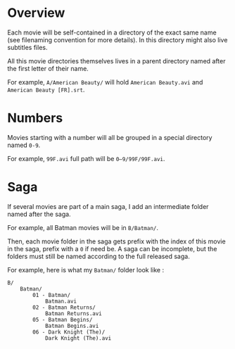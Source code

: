 Overview
========

Each movie will be self-contained in a directory of the exact same name (see
filenaming convention for more details). In this directory might also live
subtitles files.

All this movie directories themselves lives in a parent directory named after
the first letter of their name.

For example, `A/American Beauty/` will hold `American Beauty.avi` and `American
Beauty [FR].srt`.

Numbers
=======

Movies starting with a number will all be grouped in a special directory named
`0-9`.

For example, `99F.avi` full path will be `0–9/99F/99F.avi`.

Saga
====

If several movies are part of a main saga, I add an intermediate folder named
after the saga.

For example, all Batman movies will be in `B/Batman/`.

Then, each movie folder in the saga gets prefix with the index of this movie in
the saga, prefix with a `0` if need be.  A saga can be incomplete, but the
folders must still be named according to the full released saga. 

For example, here is what my `Batman/` folder look like :

	B/
		Batman/
			01 - Batman/
				Batman.avi
			02 - Batman Returns/
				Batman Returns.avi
			05 - Batman Begins/
				Batman Begins.avi
			06 - Dark Knight (The)/
				Dark Knight (The).avi
